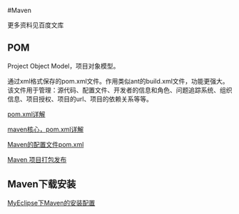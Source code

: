 #Maven

更多资料见百度文库

## POM

Project Object Model，项目对象模型。

通过xml格式保存的pom.xml文件。作用类似ant的build.xml文件，功能更强大。该文件用于管理：源代码、配置文件、开发者的信息和角色、问题追踪系统、组织信息、项目授权、项目的url、项目的依赖关系等等。

[pom.xml详解](http://blog.csdn.net/adeyi/article/details/17259479)

[maven核心，pom.xml详解](http://blog.csdn.net/zhuxinhua/article/details/5788546)

[Maven的配置文件pom.xml](http://www.cnblogs.com/yakov/archive/2011/11/26/maven_pom.html)

[Maven 项目打包发布](http://blog.csdn.net/nairuohe/article/details/6273852)


## Maven下载安装

[MyEclipse下Maven的安装配置](http://jingyan.baidu.com/article/4f7d5712aa9c631a201927ea.html)

